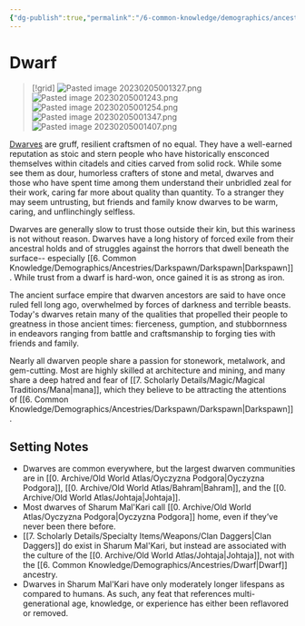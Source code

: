 ```yaml
---
{"dg-publish":true,"permalink":"/6-common-knowledge/demographics/ancestries/dwarf/","noteIcon":""}
---
```


# Dwarf

>[!grid]
>![Pasted image 20230205001327.png](/img/user/x.%20Assets/Attachments/Pasted%20image%2020230205001327.png)
>![Pasted image 20230205001243.png](/img/user/x.%20Assets/Attachments/Pasted%20image%2020230205001243.png)
>![Pasted image 20230205001254.png](/img/user/x.%20Assets/Attachments/Pasted%20image%2020230205001254.png)
>![Pasted image 20230205001347.png](/img/user/x.%20Assets/Attachments/Pasted%20image%2020230205001347.png)
>![Pasted image 20230205001407.png](/img/user/x.%20Assets/Attachments/Pasted%20image%2020230205001407.png)

[Dwarves](https://2e.aonprd.com/Ancestries.aspx?ID=1) are gruff, resilient craftsmen of no equal.  They have a well-earned reputation as stoic and stern people who have historically ensconced themselves within citadels and cities carved from solid rock. While some see them as dour, humorless crafters of stone and metal, dwarves and those who have spent time among them understand their unbridled zeal for their work, caring far more about quality than quantity. To a stranger they may seem untrusting, but friends and family know dwarves to be warm, caring, and unflinchingly selfless. 

Dwarves are generally slow to trust those outside their kin, but this wariness is not without reason. Dwarves have a long history of forced exile from their ancestral holds and of struggles against the horrors that dwell beneath the surface-- especially [[6. Common Knowledge/Demographics/Ancestries/Darkspawn/Darkspawn\|Darkspawn]]. While trust from a dwarf is hard-won, once gained it is as strong as iron.

The ancient surface empire that dwarven ancestors are said to have once ruled fell long ago, overwhelmed by forces of darkness and terrible beasts. Today's dwarves retain many of the qualities that propelled their people to greatness in those ancient times: fierceness, gumption, and stubbornness in endeavors ranging from battle and craftsmanship to forging ties with friends and family. 

Nearly all dwarven people share a passion for stonework, metalwork, and gem-cutting. Most are highly skilled at architecture and mining, and many share a deep hatred and fear of [[7. Scholarly Details/Magic/Magical Traditions/Mana\|mana]], which they believe to be attracting the attentions of [[6. Common Knowledge/Demographics/Ancestries/Darkspawn/Darkspawn\|Darkspawn]]. 

## Setting Notes

- Dwarves are common everywhere, but the largest dwarven communities are in [[0. Archive/Old World Atlas/Oyczyzna Podgora\|Oyczyzna Podgora]], [[0. Archive/Old World Atlas/Bahram\|Bahram]], and the [[0. Archive/Old World Atlas/Johtaja\|Johtaja]]. 
- Most dwarves of Sharum Mal'Kari call [[0. Archive/Old World Atlas/Oyczyzna Podgora\|Oyczyzna Podgora]] home, even if they’ve never been there before.
- [[7. Scholarly Details/Specialty Items/Weapons/Clan Daggers\|Clan Daggers]] do exist in Sharum Mal'Kari, but instead are associated with the culture of the [[0. Archive/Old World Atlas/Johtaja\|Johtaja]], not with the [[6. Common Knowledge/Demographics/Ancestries/Dwarf\|Dwarf]] ancestry.
- Dwarves in Sharum Mal'Kari have only moderately longer lifespans as compared to humans. As such, any feat that references multi-generational age, knowledge, or experience has either been reflavored or removed. 

